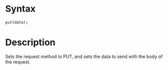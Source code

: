 # Syntax #
```
put(data);
```

# Description #

Sets the request method to PUT, and sets the data to send with the body of the request.